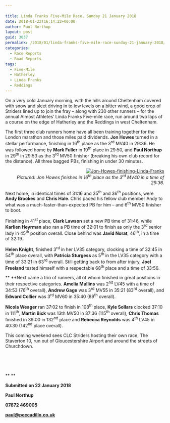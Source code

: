 ```yaml
---

title: Linda Franks Five-Mile Race, Sunday 21 January 2018
date: 2018-01-22T16:14:22+00:00
author: Paul Northup
layout: post
guid: 3037
permalink: /2018/01/linda-franks-five-mile-race-sunday-21-january-2018/
categories:
  - Race Reports
  - Road Reports
tags:
  - Five-Mile
  - Hatherley
  - Linda Franks
  - Reddings
---
```

On a very cold January morning, with the hills around Cheltenham covered with snow and sleet driving in to low levels on a bitter wind, a good crop of Striders lined up to join the fray – along with 230 other runners – for the annual Almost Athletes’ Linda Franks Five-mile race, run around two laps of a course on the edge of Hatherley and the Reddings in west Cheltenham.

The first three club runners home have all been training together for the London marathon and those miles paid dividends. **Jon Howes** turned in a stellar performance, finishing in 16<sup>th</sup> place as the 3<sup>rd</sup> MV40 in 29:36. He was followed home by **Mark Fuller** in 19<sup>th</sup> place in 29:50, and **Paul Northup** in 29<sup>th</sup> in 29:53 as the 3<sup>rd</sup> MV50 finisher (breaking his own club record for the distance). All three bagged PBs, finishing in under 30 minutes.

<p style="text-align: right;">
  <a href="/Images/2018/01/Jon-Howes-finishing-Linda-Franks.jpg"><img  src="/Images/2018/01/Jon-Howes-finishing-Linda-Franks.jpg" alt="Jon-Howes-finishing-Linda-Franks" width="800" height="533" srcset="/Images/2018/01/Jon-Howes-finishing-Linda-Franks.jpg 960w, /Images/2018/01/Jon-Howes-finishing-Linda-Franks-300x200.jpg 300w, /Images/2018/01/Jon-Howes-finishing-Linda-Franks-768x511.jpg 768w" sizes="(max-width: 800px) 100vw, 800px" /></a><br /> <em>Pictured: Jon Howes finishes in 16<sup>th</sup> place as the 3<sup>rd</sup> MV40 in a time of 29:36.</em>
</p>

Next home, in identical times of 31:16 and 35<sup>th</sup> and 36<sup>th</sup> positions, were **Andy Brookes** and **Chris Hale**. Chris paced his fellow club member Andy to what was a much-faster-than-expected PB for him – and 6<sup>th</sup> MV50 finisher to boot.

Finishing in 41<sup>st </sup>place, **Clark Lawson** set a new PB time of 31:46, while **Karlien Heyrman** also ran a PB time of 32:01 to finish as only the 3<sup>rd</sup> senior lady in 45<sup>th</sup> position overall. Close behind was **Javid Norat**, 46<sup>th</sup>, in a time of 32:19.

**Helen Knight**, finished 3<sup>rd</sup> in her LV35 category, clocking a time of 32:45 in 54<sup>th</sup> place overall, with **Patricia Sturgess** as 5<sup>th </sup>in the LV35 category with a time of 33:21 in 63<sup>rd</sup> overall. Still getting back to from after injury, **Joel Freeland** tested himself with a respectable 68<sup>th </sup>place and a time of 33:56.

** **Next came a trio of runners, all of whom finished in great positions in their respective categories. **Amelia Mullins** was 2<sup>nd</sup> LV45 with a time of 34:53 (76<sup>th</sup> overall), **Andrew Gage** was 3<sup>rd</sup> MV55 in 35:21 (83<sup>rd</sup> overall), and **Edward Collier** was 3<sup>rd</sup> MV60 in 35:40 (89<sup>th</sup> overall).

**Nicola Weager** ran 37:02 to finish in 108<sup>th </sup>place, **Kyle Sollars** clocked 37:10 in 111<sup>th</sup>, **Martin Bick** was 13th MV50 in 37:36 (115<sup>th</sup> overall), **Chris Thomas** finished in 39:00 in 132<sup>nd</sup> place and **Rebecca Reynolds** was 4<sup>th</sup> LV45 in 40:30 (142<sup>nd</sup> place overall).

This coming weekend sees CLC Striders hosting their own race, The Staverton 10, run out of Gloucestershire Airport and around the streets of Churchdown.

&nbsp;

&nbsp;

** **

**Submitted on 22 January 2018**

**Paul Northup**

**07872 469005** 

[**paul@peccadillo.co.uk**](mailto:paul@peccadillo.co.uk)